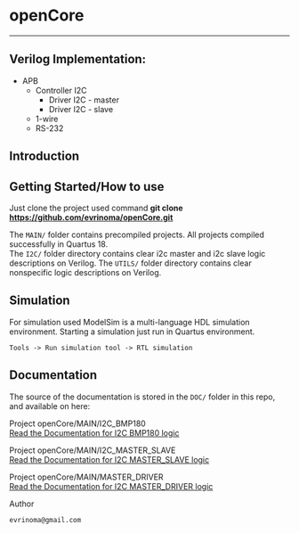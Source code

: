 # openCore
--------------------------------------------
Verilog Implementation:
--------------------------------------------
* APB
    * Controller I2C  
        * Driver I2C - master
        * Driver I2C - slave
    * 1-wire
    * RS-232

Introduction
--------------------------------------------


Getting Started/How to use
--------------------------------------------
   Just clone the project used command **git clone https://github.com/evrinoma/openCore.git**
   
   The  `MAIN/` folder contains precompiled projects. All projects compiled successfully in Quartus 18.<br>
   The  `I2C/` folder directory contains clear i2c master and i2c slave logic descriptions on Verilog.
   The  `UTILS/` folder directory contains clear nonspecific logic descriptions on Verilog.

Simulation
--------------------------------------------
   For simulation used ModelSim is a multi-language HDL simulation environment. Starting a simulation just run in Quartus environment. 
   
    Tools -> Run simulation tool -> RTL simulation 

Documentation
--------------------------------------------
The source of the documentation is stored in the `DOC/` folder
in this repo, and available on here:

   Project openCore/MAIN/I2C_BMP180<br>
   [Read the Documentation for I2C BMP180 logic](https://github.com/evrinoma/openCore/blob/master/DOC/I2C_BMP180.md)
   
   Project openCore/MAIN/I2C_MASTER_SLAVE<br>
   [Read the Documentation for I2C MASTER_SLAVE logic](https://github.com/evrinoma/openCore/blob/master/DOC/I2C_MASTER_SLAVE.md)

   Project openCore/MAIN/MASTER_DRIVER<br>
   [Read the Documentation for I2C MASTER_DRIVER logic](https://github.com/evrinoma/openCore/blob/master/DOC/MASTER_DRIVER.md)



Author

    evrinoma@gmail.com
